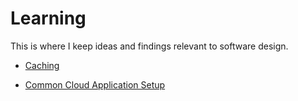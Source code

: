 # Learning

This is where I keep ideas and findings relevant to software design.

- [Caching](https://github.com/jonocairns/learning/blob/master/caching.md)

- [Common Cloud Application Setup](https://github.com/jonocairns/learning/blob/master/cloud.md)